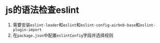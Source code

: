 # js的语法检查eslint

1. 需要安装`eslint-loader`和`eslint`和`eslint-config-airbnb-base`和`eslint-plugin-import`
2. 在`package.json`中配置`eslintConfig`字段并选择规则

